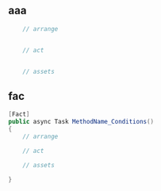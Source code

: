 ## aaa
```c#
    // arrange


    // act


    // assets

```

## fac
```c#
[Fact]
public async Task MethodName_Conditions()
{
    // arrange

    // act

    // assets

}
```